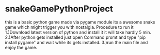# snakeGamePythonProject
this is a basic python game made via pygame module
its a awesome snake game which might trigger you with nostalgia.
Procedure to run it
1.)Download latest version of python and install it it will take hardly 5 min.
2.)After python gets installed just open Command promt and type "pip install pygame" and wait while its gets installed.
3.)run the main file and enjoy the game.
